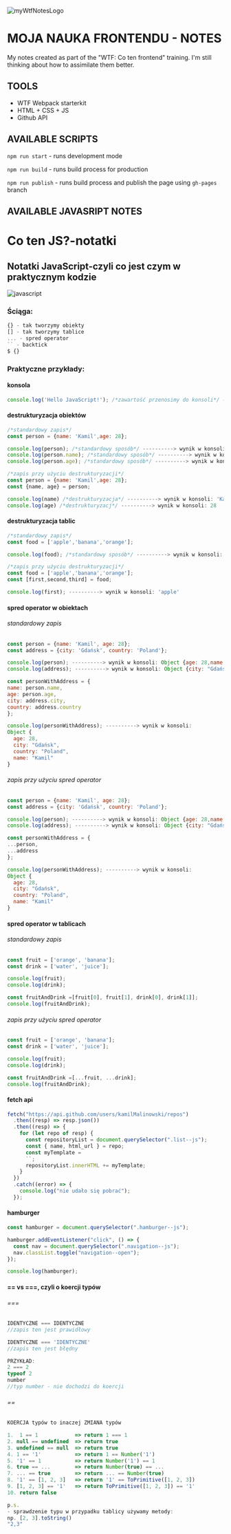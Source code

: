 ![myWtfNotesLogo](https://mir-cdn.behance.net/v1/rendition/project_modules/fs/85c71f90815521.5f10cd28aed53.jpg "Moja nauka Frontendu")

# MOJA NAUKA FRONTENDU - NOTES

My notes created as part of the "WTF: Co ten frontend" training. I'm still thinking about how to assimilate them better.

## TOOLS

- WTF Webpack starterkit
- HTML + CSS + JS
- Github API

## AVAILABLE SCRIPTS

`npm run start` - runs development mode

`npm run build` - runs build process for production

`npm run publish` - runs build process and publish the page using `gh-pages` branch

## AVAILABLE JAVASRIPT NOTES

# Co ten JS?-notatki

## Notatki JavaScript-czyli co jest czym w praktycznym kodzie

![javascript](https://github.com/kamilMalinowski/homepage/blob/master/images/background_homepage_JS.jpg?raw=true)

### Ściąga:
```javascript 
{} - tak tworzymy obiekty
[] - tak tworzymy tablice
... - spred operator
`` - backtick
$ {}

```
### Praktyczne przykłady:
#### konsola
```javascript 
console.log('Hello JavaScript!'); /*zawartość przenosimy do konsoli*/ ----------> wynik w konsoli:'Hello JavaScript!'
```

#### destrukturyzacja obiektów
```javascript 
/*standardowy zapis*/
const person = {name: 'Kamil',age: 28};

console.log(person); /*standardowy sposób*/ ----------> wynik w konsoli: Object {age: 28, name: "Kamil"}
console.log(person.name); /*standardowy sposób*/ ----------> wynik w konsoli: 'Kamil'
console.log(person.age); /*standardowy sposób*/ ----------> wynik w konsoli: 28

/*zapis przy użyciu destrukturyzacji*/
const person = {name: 'Kamil',age: 28};
const {name, age} = person;

console.log(name) /*destrukturyzacja*/ ----------> wynik w konsoli: 'Kamil'
console.log(age) /*destrukturyzacj*/ ----------> wynik w konsoli: 28
```

#### destrukturyzacja tablic
```javascript 
/*standardowy zapis*/
const food = ['apple','banana','orange'];

console.log(food); /*standardowy sposób*/ ----------> wynik w konsoli: ['apple','banana','orange']

/*zapis przy użyciu destrukturyzacji*/
const food = ['apple','banana','orange'];
const [first,second,third] = food;

console.log(first); ----------> wynik w konsoli: 'apple'
```
#### spred operator w obiektach
###### standardowy zapis
```javascript 
const person = {name: 'Kamil', age: 28};
const address = {city: 'Gdańsk', country: 'Poland'};

console.log(person); ----------> wynik w konsoli: Object {age: 28,name: "Kamil"}
console.log(address); ----------> wynik w konsoli: Object {city: "Gdańsk",country: "Poland"}

const personWithAddress = {
name: person.name,
age: person.age,
city: address.city,
country: address.country
};

console.log(personWithAddress); ----------> wynik w konsoli:
Object {
  age: 28,
  city: "Gdańsk",
  country: "Poland",
  name: "Kamil"
}
```
###### zapis przy użyciu spred operator
```javascript 
const person = {name: 'Kamil', age: 28};
const address = {city: 'Gdańsk', country: 'Poland'};

console.log(person); ----------> wynik w konsoli: Object {age: 28,name: "Kamil"}
console.log(address); ----------> wynik w konsoli: Object {city: "Gdańsk",country: "Poland"}

const personWithAddress = {
...person,
...address
};

console.log(personWithAddress); ----------> wynik w konsoli:
Object {
  age: 28,
  city: "Gdańsk",
  country: "Poland",
  name: "Kamil"
}
```

#### spred operator w tablicach
###### standardowy zapis
```javascript 
const fruit = ['orange', 'banana'];
const drink = ['water', 'juice'];

console.log(fruit);
console.log(drink);

const fruitAndDrink =[fruit[0], fruit[1], drink[0], drink[1]];
console.log(fruitAndDrink);
```
###### zapis przy użyciu spred operator
```javascript 
const fruit = ['orange', 'banana'];
const drink = ['water', 'juice'];

console.log(fruit);
console.log(drink);

const fruitAndDrink =[...fruit, ...drink];
console.log(fruitAndDrink);
```

#### fetch api
```javascript 
fetch("https://api.github.com/users/kamilMalinowski/repos")
  .then((resp) => resp.json())
  .then((resp) => {
    for (let repo of resp) {
      const repositoryList = document.querySelector(".list--js");
      const { name, html_url } = repo;
      const myTemplate = 
      ``;
      repositoryList.innerHTML += myTemplate;
    }
  })
  .catch((error) => {
    console.log("nie udało się pobrać");
  });
```

#### hamburger
```javascript
const hamburger = document.querySelector(".hamburger--js");

hamburger.addEventListener("click", () => {
  const nav = document.querySelector(".navigation--js");
  nav.classList.toggle("navigation--open");
});

console.log(hamburger);
```

#### == vs ===, czyli o koercji typów
###### ===
```javascript
IDENTYCZNE === IDENTYCZNE
//zapis ten jest prawidłowy

IDENTYCZNE === 'IDENTYCZNE'
//zapis ten jest błędny 

PRZYKŁAD:
2 === 2 
typeof 2
number
//typ number - nie dochodzi do koercji
```
###### ==
```javascript
KOERCJA typów to inaczej ZMIANA typów

1.  1 == 1            => return 1 === 1
2. null == undefined  => return true
3. undefined == null  => return true
4. 1 == '1'           => return 1 == Number('1')
5. '1' == 1           => return Number('1') == 1
6. true == ...        => return Number(true) == ...
7. ... == true        => return ... == Number(true)
8. '1' == [1, 2, 3]   => return '1' == ToPrimitive([1, 2, 3])
9. [1, 2, 3] == '1'   => return ToPrimitive([1, 2, 3]) == '1'
10. return false 

p.s.
- sprawdzenie typu w przypadku tablicy używamy metody:
np. [2, 3].toString()
"2,3"

```





